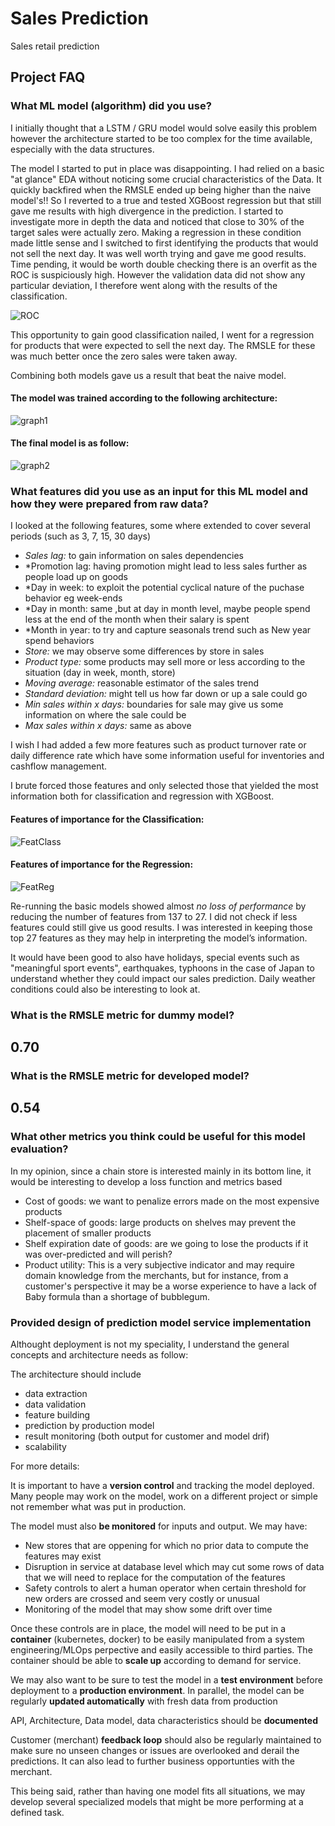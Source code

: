 # Sales Prediction
Sales retail prediction

## Project FAQ

### What ML model (algorithm) did you use? 

I initially thought that a LSTM / GRU model would solve easily this problem however the architecture started to be too complex for the time available, especially with the data structures. 

The model I started to put in place was disappointing. I had relied on a basic "at glance" EDA without noticing some crucial characteristics of the Data. It quickly backfired when the RMSLE ended up being higher than the naive model's!! So I reverted to a true and tested XGBoost regression but that still gave me results with high divergence in the prediction. I started to investigate more in depth the data and noticed that close to 30% of the target sales were actually zero. Making a regression in these condition made little sense and I switched to first identifying the products that would not sell the next day. It was well worth trying and gave me good results. Time pending, it would be worth double checking there is an overfit as the ROC is suspiciously high. However the validation data did not show any particular deviation, I therefore went along with the results of the classification. 


![ROC](https://github.com/tilfast/Sales_Prediction/assets/6140149/ad409cf4-38d7-41d7-9ed9-a85ca7e3ab9e)

This opportunity to gain good classification nailed, I went for a regression for products that were expected to sell the next day. The RMSLE for these was much better once the zero sales were taken away. 

Combining both models gave us a result that beat the naive model.  

#### The model was trained according to the following architecture:

![graph1](https://github.com/tilfast/Sales_Prediction/assets/6140149/4da4e906-66d9-4b39-8d6a-c547ba259132)

#### The final model is as follow: 

![graph2](https://github.com/tilfast/Sales_Prediction/assets/6140149/889c162a-9b97-43bb-ace0-e6fc752420be)

### What features did you use as an input for this ML model and how they were prepared from raw data? 

I looked at the following features, some where extended to cover several periods (such as 3, 7, 15, 30 days)
- *Sales lag:* to gain information on sales dependencies
- *Promotion lag: having promotion might lead to less sales further as people load up on goods
- *Day in week: to exploit the potential cyclical nature of the puchase behavior eg week-ends 
- *Day in month: same ,but at day in month level, maybe people spend less at the end of the month when their salary is spent 
- *Month in year: to try and capture seasonals trend such as New year spend behaviors 
- *Store:* we may observe some differences by store in sales   
- *Product type:* some products may sell more or less according to the situation (day in week, month, store)
- *Moving average:*  reasonable estimator of the sales trend
- *Standard deviation:* might tell us how far down or up a sale could go
- *Min sales within x days:* boundaries for sale may give us some information on where the sale could be
- *Max sales within x days:* same as above

 I wish I had added a few more features such as product turnover rate or daily difference rate which have some information useful for inventories and cashflow management.

I brute forced those features and only selected those that yielded the most information both for classification and regression with XGBoost.

#### Features of importance for the Classification:
![FeatClass](https://github.com/tilfast/Sales_Prediction/assets/6140149/ae248923-0220-4dec-a511-051620678c3e)


#### Features of importance for the Regression:
![FeatReg](https://github.com/tilfast/Sales_Prediction/assets/6140149/f1864a43-2d98-4f47-abdf-23992c09cfc6)

Re-running the basic models showed almost *no loss of performance* by reducing the number of features from 137 to 27. I did not check if less features could still give us good results. I was interested in keeping those top 27 features as they may help in interpreting the model’s information. 

 
It would have been good to also have holidays, special events such as "meaningful sport events", earthquakes, typhoons in the case of Japan to understand whether they could impact our sales prediction. Daily weather conditions could also be interesting to look at. 


### What is the RMSLE metric for dummy model? 

## 0.70 

### What is the RMSLE metric for developed model? 

## 0.54 

### What other metrics you think could be useful for this model evaluation? 
In my opinion, since a chain store is interested mainly in its bottom line, it would be interesting to develop a loss function and metrics based 
- Cost of goods: we want to penalize errors made on the most expensive products 
- Shelf-space of goods: large products on shelves may prevent the placement of smaller products 
- Shelf expiration date of goods: are we going to lose the products if it was over-predicted and will perish?
- Product utility: This is a very subjective indicator and may require domain knowledge from the merchants, but for instance, from a customer's perspective it may be a worse experience to have a lack of Baby formula than a shortage of bubblegum. 


### Provided design of prediction model service implementation 

Althought deployment is not my speciality, I understand the general concepts and architecture needs as follow:

The architecture should include 
- data extraction
- data validation
- feature building
- prediction by production model
- result monitoring (both output for customer and model drif)
- scalability

For more details:

It is important to have a **version control** and tracking the model deployed. Many people may work on the model, work on a different project or simple not remember what was put in production.

The model must also **be monitored** for inputs and output. We may have:
- New stores that are oppening for which no prior data to compute the features may exist
- Disruption in service at database level which may cut some rows of data that we will need to replace for the computation of the features
- Safety controls to alert a human operator when certain threshold for new orders are crossed and seem very costly or unusual
- Monitoring of the model that may show some drift over time

Once these controls are in place, the model will need to be put in a **container** (kubernetes, docker) to be easily manipulated from a system engineering/MLOps perpective and easily accessible to third parties. The container should be able to **scale up** according to demand for service.

We may also want to be sure to test the model in a **test environment** before deployment to a **production environment**. In parallel, the model can be regularly **updated automatically** with fresh data from production

API, Architecture, Data model, data characteristics should be **documented**

Customer (merchant) **feedback loop** should also be regularly maintained to make sure no unseen changes or issues are overlooked and derail the predictions. It can also lead to further business opportunties with the merchant.

This being said, rather than having one model fits all situations, we may develop several specialized models that might be more performing at a defined task.


